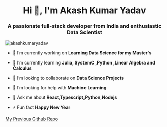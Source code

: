 <h1 align="center">Hi 👋, I'm Akash Kumar Yadav</h1>
<h3 align="center">A passionate full-stack developer from <strong>India</strong> and enthusiastic Data Scientist</h3>

<p align="left"> <img src="https://komarev.com/ghpvc/?username=akashkumaryadav&label=Profile%20views&color=0e75b6&style=flat" alt="akashkumaryadav" /> </p>


- 🔭 I’m currently working on **Learning Data Science for my Master's**

- 🌱 I’m currently learning **Julia, SystemC ,Python ,Linear Algebra and Calculus**

- 👯 I’m looking to collaborate on **Data Science Projects**

- 🤝 I’m looking for help with **Machine Learning**

- 💬 Ask me about **React,Typescript,Python,Nodejs**

- ⚡ Fun fact **Happy New Year**

[My Previous Github Repo](https://github.com/akashkumaryadav)
